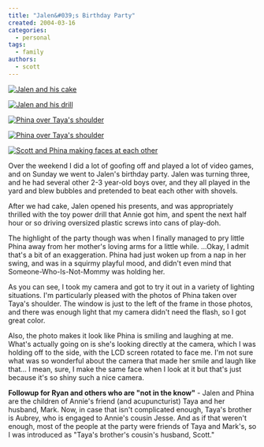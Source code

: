 ```yaml
---
title: "Jalen&#039;s Birthday Party"
created: 2004-03-16
categories:
  - personal
tags:
  - family
authors:
  - scott
---
```


[![Jalen and his cake](/images/jalen_cake.jpg "Jalen and his cake")](http://spaceninja.local/gallery/blog-photos/jalen_cake.jpg)

[![Jalen and his drill](/images/jalen_drill.jpg "Jalen and his drill")](http://spaceninja.local/gallery/blog-photos/jalen_drill.jpg)

[![Phina over Taya's shoulder](/images/phina_shoulder_1.jpg "Phina over Taya's shoulder")](http://spaceninja.local/gallery/blog-photos/phina_shoulder_1.jpg)

[![Phina over Taya's shoulder](/images/phina_shoulder_2.jpg "Phina over Taya's shoulder")](http://spaceninja.local/gallery/blog-photos/phina_shoulder_2.jpg)

[![Scott and Phina making faces at each other](/images/scott_phina.jpg "Scott and Phina making faces at each other")](http://spaceninja.local/gallery/blog-photos/scott_phina.jpg)

Over the weekend I did a lot of goofing off and played a lot of video games, and on Sunday we went to Jalen's birthday party. Jalen was turning three, and he had several other 2-3 year-old boys over, and they all played in the yard and blew bubbles and pretended to beat each other with shovels.

After we had cake, Jalen opened his presents, and was appropriately thrilled with the toy power drill that Annie got him, and spent the next half hour or so driving oversized plastic screws into cans of play-doh.

The highlight of the party though was when I finally managed to pry little Phina away from her mother's loving arms for a little while. ...Okay, I admit that's a bit of an exaggeration. Phina had just woken up from a nap in her swing, and was in a squirmy playful mood, and didn't even mind that Someone-Who-Is-Not-Mommy was holding her.

As you can see, I took my camera and got to try it out in a variety of lighting situations. I'm particularly pleased with the photos of Phina taken over Taya's shoulder. The window is just to the left of the frame in those photos, and there was enough light that my camera didn't need the flash, so I got great color.

Also, the photo makes it look like Phina is smiling and laughing at me. What's actually going on is she's looking directly at the camera, which I was holding off to the side, with the LCD screen rotated to face me. I'm not sure what was so wonderful about the camera that made her smile and laugh like that... I mean, sure, I make the same face when I look at it but that's just because it's so shiny such a nice camera.

**Followup for Ryan and others who are "not in the know"** - Jalen and Phina are the children of Annie's friend (and acupuncturist) Taya and her husband, Mark. Now, in case that isn't complicated enough, Taya's brother is Aubrey, who is engaged to Annie's cousin Jesse. And as if that weren't enough, most of the people at the party were friends of Taya and Mark's, so I was introduced as "Taya's brother's cousin's husband, Scott."
